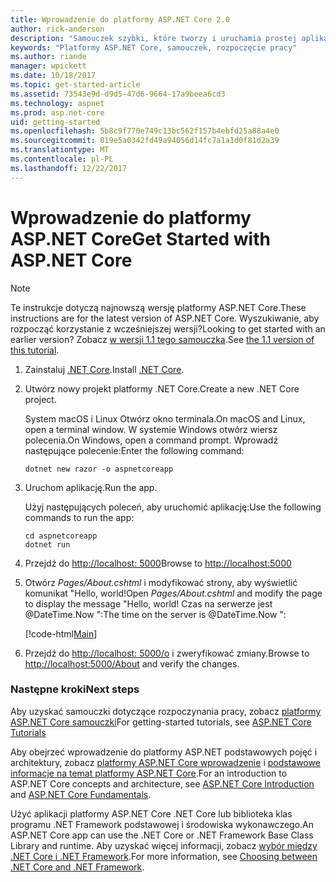 ```yaml
---
title: Wprowadzenie do platformy ASP.NET Core 2.0
author: rick-anderson
description: "Samouczek szybki, które tworzy i uruchamia prostej aplikacji Hello World przy użyciu platformy ASP.NET Core."
keywords: "Platformy ASP.NET Core, samouczek, rozpoczęcie pracy"
ms.author: riande
manager: wpickett
ms.date: 10/18/2017
ms.topic: get-started-article
ms.assetid: 73543e9d-d9d5-47d6-9664-17a9beea6cd3
ms.technology: aspnet
ms.prod: asp.net-core
uid: getting-started
ms.openlocfilehash: 5b8c9f770e749c13bc562f157b4ebfd25a88a4e0
ms.sourcegitcommit: 019e5a0342fd49a94056d14fc7a1a1d0f81d2a39
ms.translationtype: MT
ms.contentlocale: pl-PL
ms.lasthandoff: 12/22/2017
---
```

# <a name="get-started-with-aspnet-core"></a><span data-ttu-id="75b93-104">Wprowadzenie do platformy ASP.NET Core</span><span class="sxs-lookup"><span data-stu-id="75b93-104">Get Started with ASP.NET Core</span></span>

> [!NOTE]
> <span data-ttu-id="75b93-105">Te instrukcje dotyczą najnowszą wersję platformy ASP.NET Core.</span><span class="sxs-lookup"><span data-stu-id="75b93-105">These instructions are for the latest version of ASP.NET Core.</span></span> <span data-ttu-id="75b93-106">Wyszukiwanie, aby rozpocząć korzystanie z wcześniejszej wersji?</span><span class="sxs-lookup"><span data-stu-id="75b93-106">Looking to get started with an earlier version?</span></span> <span data-ttu-id="75b93-107">Zobacz [w wersji 1.1 tego samouczka](xref:getting-started-1.1).</span><span class="sxs-lookup"><span data-stu-id="75b93-107">See [the 1.1 version of this tutorial](xref:getting-started-1.1).</span></span>

1. <span data-ttu-id="75b93-108">Zainstaluj [.NET Core](https://www.microsoft.com/net/core/).</span><span class="sxs-lookup"><span data-stu-id="75b93-108">Install [.NET Core](https://www.microsoft.com/net/core/).</span></span>

2. <span data-ttu-id="75b93-109">Utwórz nowy projekt platformy .NET Core.</span><span class="sxs-lookup"><span data-stu-id="75b93-109">Create a new .NET Core project.</span></span>

   <span data-ttu-id="75b93-110">System macOS i Linux Otwórz okno terminala.</span><span class="sxs-lookup"><span data-stu-id="75b93-110">On macOS and Linux, open a terminal window.</span></span> <span data-ttu-id="75b93-111">W systemie Windows otwórz wiersz polecenia.</span><span class="sxs-lookup"><span data-stu-id="75b93-111">On Windows, open a command prompt.</span></span> <span data-ttu-id="75b93-112">Wprowadź następujące polecenie:</span><span class="sxs-lookup"><span data-stu-id="75b93-112">Enter the following command:</span></span>

    ```terminal
    dotnet new razor -o aspnetcoreapp
    ```
    
4. <span data-ttu-id="75b93-113">Uruchom aplikację.</span><span class="sxs-lookup"><span data-stu-id="75b93-113">Run the app.</span></span>

    <span data-ttu-id="75b93-114">Użyj następujących poleceń, aby uruchomić aplikację:</span><span class="sxs-lookup"><span data-stu-id="75b93-114">Use the following commands to run the app:</span></span>

    ```terminal
    cd aspnetcoreapp
    dotnet run
    ```

5. <span data-ttu-id="75b93-115">Przejdź do [http://localhost: 5000](http://localhost:5000)</span><span class="sxs-lookup"><span data-stu-id="75b93-115">Browse to [http://localhost:5000](http://localhost:5000)</span></span>

6. <span data-ttu-id="75b93-116">Otwórz *Pages/About.cshtml* i modyfikować strony, aby wyświetlić komunikat "Hello, world!</span><span class="sxs-lookup"><span data-stu-id="75b93-116">Open *Pages/About.cshtml* and modify the page to display the message "Hello, world!</span></span> <span data-ttu-id="75b93-117">Czas na serwerze jest @DateTime.Now ":</span><span class="sxs-lookup"><span data-stu-id="75b93-117">The time on the server is @DateTime.Now ":</span></span>

    [!code-html[Main](getting-started/sample/getting-started/about.cshtml?highlight=9&range=1-9)]

7. <span data-ttu-id="75b93-118">Przejdź do [http://localhost: 5000/o](http://localhost:5000/About) i zweryfikować zmiany.</span><span class="sxs-lookup"><span data-stu-id="75b93-118">Browse to [http://localhost:5000/About](http://localhost:5000/About) and verify the changes.</span></span>

### <a name="next-steps"></a><span data-ttu-id="75b93-119">Następne kroki</span><span class="sxs-lookup"><span data-stu-id="75b93-119">Next steps</span></span>

<span data-ttu-id="75b93-120">Aby uzyskać samouczki dotyczące rozpoczynania pracy, zobacz [platformy ASP.NET Core samouczki](tutorials/index.md)</span><span class="sxs-lookup"><span data-stu-id="75b93-120">For getting-started tutorials, see [ASP.NET Core Tutorials](tutorials/index.md)</span></span>

<span data-ttu-id="75b93-121">Aby obejrzeć wprowadzenie do platformy ASP.NET podstawowych pojęć i architektury, zobacz [platformy ASP.NET Core wprowadzenie](index.md) i [podstawowe informacje na temat platformy ASP.NET Core](fundamentals/index.md).</span><span class="sxs-lookup"><span data-stu-id="75b93-121">For an introduction to ASP.NET Core concepts and architecture, see [ASP.NET Core Introduction](index.md) and [ASP.NET Core Fundamentals](fundamentals/index.md).</span></span>

<span data-ttu-id="75b93-122">Użyć aplikacji platformy ASP.NET Core .NET Core lub biblioteka klas programu .NET Framework podstawowej i środowiska wykonawczego.</span><span class="sxs-lookup"><span data-stu-id="75b93-122">An ASP.NET Core app can use the .NET Core or .NET Framework Base Class Library and runtime.</span></span> <span data-ttu-id="75b93-123">Aby uzyskać więcej informacji, zobacz [wybór między .NET Core i .NET Framework](https://docs.microsoft.com/dotnet/articles/standard/choosing-core-framework-server).</span><span class="sxs-lookup"><span data-stu-id="75b93-123">For more information, see [Choosing between .NET Core and .NET Framework](https://docs.microsoft.com/dotnet/articles/standard/choosing-core-framework-server).</span></span>
